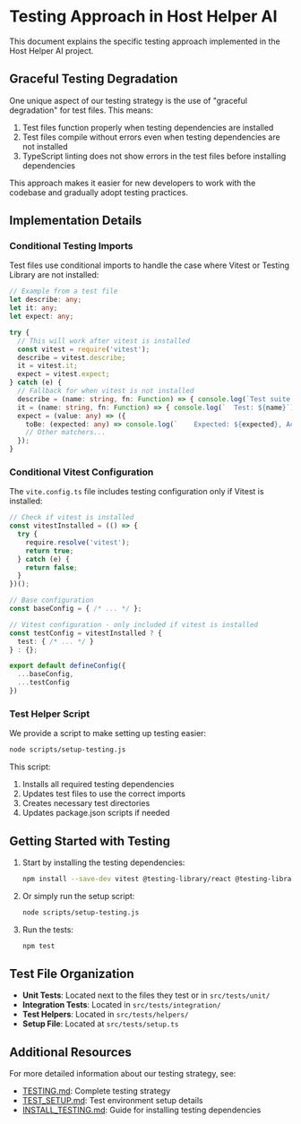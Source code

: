 # Testing Approach in Host Helper AI

This document explains the specific testing approach implemented in the Host Helper AI project.

## Graceful Testing Degradation

One unique aspect of our testing strategy is the use of "graceful degradation" for test files. This means:

1. Test files function properly when testing dependencies are installed
2. Test files compile without errors even when testing dependencies are not installed
3. TypeScript linting does not show errors in the test files before installing dependencies

This approach makes it easier for new developers to work with the codebase and gradually adopt testing practices.

## Implementation Details

### Conditional Testing Imports

Test files use conditional imports to handle the case where Vitest or Testing Library are not installed:

```typescript
// Example from a test file
let describe: any;
let it: any;
let expect: any;

try {
  // This will work after vitest is installed
  const vitest = require('vitest');
  describe = vitest.describe;
  it = vitest.it;
  expect = vitest.expect;
} catch (e) {
  // Fallback for when vitest is not installed
  describe = (name: string, fn: Function) => { console.log(`Test suite: ${name}`); };
  it = (name: string, fn: Function) => { console.log(`  Test: ${name}`); };
  expect = (value: any) => ({
    toBe: (expected: any) => console.log(`    Expected: ${expected}, Actual: ${value}`),
    // Other matchers...
  });
}
```

### Conditional Vitest Configuration

The `vite.config.ts` file includes testing configuration only if Vitest is installed:

```typescript
// Check if vitest is installed
const vitestInstalled = (() => {
  try {
    require.resolve('vitest');
    return true;
  } catch (e) {
    return false;
  }
})();

// Base configuration
const baseConfig = { /* ... */ };

// Vitest configuration - only included if vitest is installed
const testConfig = vitestInstalled ? {
  test: { /* ... */ }
} : {};

export default defineConfig({
  ...baseConfig,
  ...testConfig
})
```

### Test Helper Script

We provide a script to make setting up testing easier:

```bash
node scripts/setup-testing.js
```

This script:
1. Installs all required testing dependencies
2. Updates test files to use the correct imports
3. Creates necessary test directories
4. Updates package.json scripts if needed

## Getting Started with Testing

1. Start by installing the testing dependencies:
   ```bash
   npm install --save-dev vitest @testing-library/react @testing-library/jest-dom @testing-library/user-event jsdom happy-dom @vitest/coverage-c8
   ```

2. Or simply run the setup script:
   ```bash
   node scripts/setup-testing.js
   ```

3. Run the tests:
   ```bash
   npm test
   ```

## Test File Organization

- **Unit Tests**: Located next to the files they test or in `src/tests/unit/`
- **Integration Tests**: Located in `src/tests/integration/`
- **Test Helpers**: Located in `src/tests/helpers/`
- **Setup File**: Located at `src/tests/setup.ts`

## Additional Resources

For more detailed information about our testing strategy, see:
- [TESTING.md](./TESTING.md): Complete testing strategy
- [TEST_SETUP.md](./TEST_SETUP.md): Test environment setup details
- [INSTALL_TESTING.md](./INSTALL_TESTING.md): Guide for installing testing dependencies 